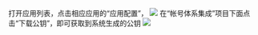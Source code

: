 打开应用列表，点击相应应用的“应用配置”，
![](https://mccdn.qcloud.com/static/img/cbc63ffc67051f85b0a7ce9155e4a3e2/image.png)
在“帐号体系集成”项目下面点击“下载公钥”，即可获取到系统生成的公钥
![](https://mccdn.qcloud.com/static/img/a4a8d694678d5502bb5b4ef4cf902c8d/image.png)